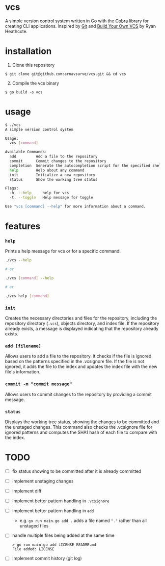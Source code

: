 # vcs

A simple version control system written in Go with the [Cobra](https://github.com/spf13/cobra) library for creating CLI applications. Inspired by [Git](https://github.com/git/git) and [Build Your Own VCS](https://ryanheathcote.com/git/build-your-own-vcs) by Ryan Heathcote.

# installation

1. Clone this repository

`$ git clone git@github.com:arnavsurve/vcs.git && cd vcs`  

2. Compile the vcs binary

`$ go build -o vcs`

# usage

```bash
$ ./vcs
A simple version control system

Usage:
  vcs [command]

Available Commands:
  add         Add a file to the repository
  commit      Commit changes to the repository
  completion  Generate the autocompletion script for the specified shell
  help        Help about any command
  init        Initialize a new repository
  status      Show the working tree status

Flags:
  -h, --help     help for vcs
  -t, --toggle   Help message for toggle

Use "vcs [command] --help" for more information about a command.
```


# features

### `help`

Prints a help message for vcs or for a specific command.
```bash
./vcs --help

# or

./vcs [command] --help

# or

./vcs help [command]
```


### `init`

Creates the necessary directories and files for the repository, including the repository directory (`.vcs`), objects directory, and index file. If the repository already exists, a message is displayed indicating that the repository already exists.

### `add [filename]`

Allows users to add a file to the repository. It checks if the file is ignored based on the patterns specified in the .vcsignore file. If the file is not ignored, it adds the file to the index and updates the index file with the new file's information.

### `commit -m "commit message"`

Allows users to commit changes to the repository by providing a commit message.

### `status`

Displays the working tree status, showing the changes to be committed and the unstaged changes. This command also checks the .vcsignore file for ignored patterns and computes the SHA1 hash of each file to compare with the index.


# TODO

- [ ] fix status showing <file> to be committed after it is already committed

- [ ] implement unstaging changes
- [ ] implement diff

- [ ] implement better pattern handling in `.vcsignore`
- [ ] implement better pattern handling in `add`
    - e.g. `go run main.go add .` adds a file named `"."` rather than all unstaged files

- [ ] handle multiple files being added at the same time
    ```
    > go run main.go add LICENSE README.md
    File added: LICENSE
    ```

- [ ] implement commit history (git log)
